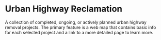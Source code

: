 # Urban Highway Reclamation
A collection of completed, ongoing, or actively planned urban highway removal projects. The primary feature is a web map that contains basic info for each selected project and a link to a more detailed page to learn more.